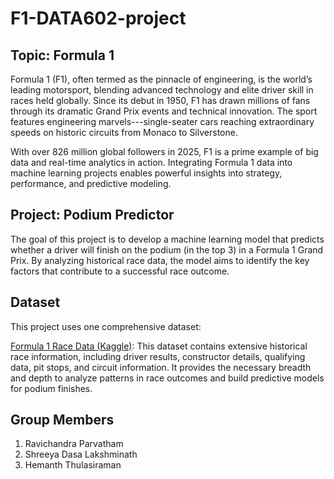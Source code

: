 # F1-DATA602-project


## Topic: Formula 1

Formula 1 (F1), often termed as the pinnacle of engineering, is the world’s leading motorsport, blending advanced technology and elite driver skill in races held globally. Since its debut in 1950, F1 has drawn millions of fans through its dramatic Grand Prix events and technical innovation. The sport features engineering marvels---single-seater cars reaching extraordinary speeds on historic circuits from Monaco to Silverstone.  

With over 826 million global followers in 2025, F1 is a prime example of big data and real-time analytics in action. Integrating Formula 1 data into machine learning projects enables powerful insights into strategy, performance, and predictive modeling.


## Project: Podium Predictor

The goal of this project is to develop a machine learning model that predicts whether a driver will finish on the podium (in the top 3) in a Formula 1 Grand Prix. By analyzing historical race data, the model aims to identify the key factors that contribute to a successful race outcome.

## Dataset
This project uses one comprehensive dataset:

[Formula 1 Race Data (Kaggle)](https://www.kaggle.com/datasets/jtrotman/formula-1-race-data):
This dataset contains extensive historical race information, including driver results, constructor details, qualifying data, pit stops, and circuit information. It provides the necessary breadth and depth to analyze patterns in race outcomes and build predictive models for podium finishes.

## Group Members
1. Ravichandra Parvatham
2. Shreeya Dasa Lakshminath
3. Hemanth Thulasiraman
